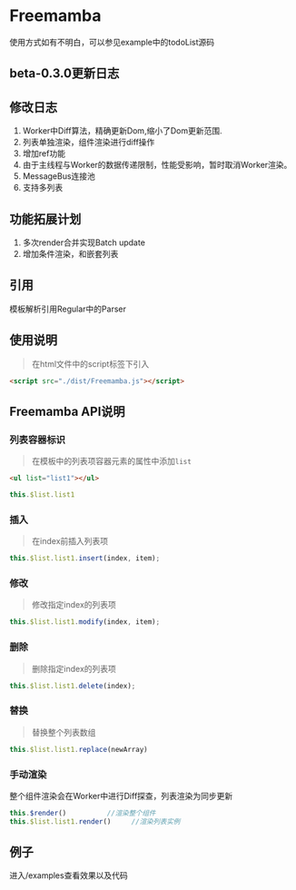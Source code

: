 # Freemamba

使用方式如有不明白，可以参见example中的todoList源码

## beta-0.3.0更新日志

## 修改日志
1. Worker中Diff算法，精确更新Dom,缩小了Dom更新范围.
2. 列表单独渲染，组件渲染进行diff操作
3. 增加ref功能
4. 由于主线程与Worker的数据传递限制，性能受影响，暂时取消Worker渲染。
5. MessageBus连接池
6. 支持多列表

## 功能拓展计划
1. 多次render合并实现Batch update
2. 增加条件渲染，和嵌套列表


## 引用
模板解析引用Regular中的Parser

## 使用说明
> 在html文件中的script标签下引入

```html
<script src="./dist/Freemamba.js"></script>
```

## Freemamba API说明
### 列表容器标识
> 在模板中的列表项容器元素的属性中添加``list``

```html
<ul list="list1"></ul>
```

```js
this.$list.list1
```

### 插入
> 在index前插入列表项

```js
this.$list.list1.insert(index, item);
```

### 修改
> 修改指定index的列表项

```js
this.$list.list1.modify(index, item);
```

### 删除
> 删除指定index的列表项

```js
this.$list.list1.delete(index);
```

### 替换
> 替换整个列表数组

```js
this.$list.list1.replace(newArray)
```

### 手动渲染
整个组件渲染会在Worker中进行Diff探查，列表渲染为同步更新

```js
this.$render()          //渲染整个组件
this.$list.list1.render()     //渲染列表实例
```

## 例子
进入/examples查看效果以及代码




